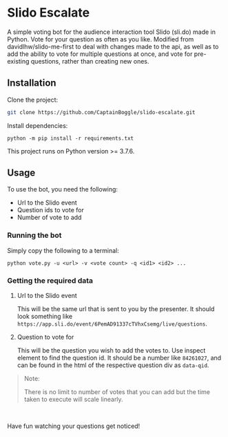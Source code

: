 # Slido Escalate

A simple voting bot for the audience interaction tool Slido (sli.do) made in Python. Vote for your question as often as you like. Modified from davidlhw/slido-me-first to deal with changes made to the api, as well as to add the ability to vote for multiple questions at once, and vote for pre-existing questions, rather than creating new ones.

## Installation

Clone the project:
```bash
git clone https://github.com/CaptainBoggle/slido-escalate.git
```

Install dependencies:
```shell
python -m pip install -r requirements.txt
```
    
This project runs on Python version >= 3.7.6.

## Usage
To use the bot, you need the following:
*   Url to the Slido event
*   Question ids to vote for
*   Number of vote to add

### Running the bot

Simply copy the following to a terminal:

```
python vote.py -u <url> -v <vote count> -q <id1> <id2> ...
```

### Getting the required data
1.  Url to the Slido event

    This will be the same url that is sent to you by the presenter.
    It should look something like `https://app.sli.do/event/6PemAD91337cTVhxCsemg/live/questions`.

2.  Question to vote for

    This will be the question you wish to add the votes to.
    Use inspect element to find the question id. It should be a number like `84261027`,
    and can be found in the html of the respective question div as `data-qid`.

> Note:
>
> There is no limit to number of votes that you can add but the time taken to execute
> will scale linearly.
    

<br>

Have fun watching your questions get noticed!
